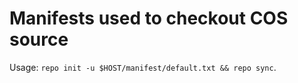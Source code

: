 # Manifests used to checkout COS source

Usage: `repo init -u $HOST/manifest/default.txt && repo sync`.
